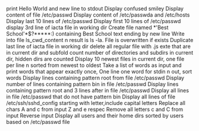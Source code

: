 print Hello World and new line to stdout
Display confused smiley
Display content of file /etc/passwd
Display content of /etc/passwda and /etc/hosts
Display last 10 lines of /etc/passwd
Display first 10 lines of /etc/passwd
display 3rd line of iacta file in working dir
Create file named \*\'Best School\'\*$\?\*\*\*\*\*:) containing Best School text ending by new line
Write into file ls_cwd_content n result is ls -la. File is overwritten if exists
Duplicate last line of iacta file in working dir
delete all regular file with .js exte that are in current dir and subfold
count number of directories and subdirs in current dir, hidden dirs are counted
Display 10 newest files in current dir, one file per line n sorted from newest to oldest
Take a list of words as input and print words that appear exactly once, One line one word for stdin n out, sort words
Display lines containing pattern root from file /etc/passwd
Display number of lines containing pattern bin in file /etc/passwd
Display lines containing pattern root and 3 lines after in file /etc/passwd
Display all lines in file /etc/passwd that do not have pattern bin
Display all lines of file /etc/ssh/sshd_config starting with letter,include capital letters
Replace all chars A and c from input Z and e respec
Remove all letters c and C from input
Reverse input
Display all users and their home dirs sorted by users based on /etc/passwd file
